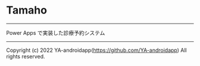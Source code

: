 # Tamaho

---

Power Apps で実装した診療予約システム

---

Copyright (c) 2022 YA-androidapp(https://github.com/YA-androidapp) All rights reserved.
